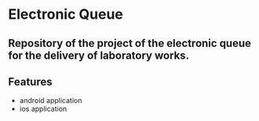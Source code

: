 # Electronic Queue
## Repository of the project of the electronic queue for the delivery of laboratory works.

## Features

- android application
- ios application
